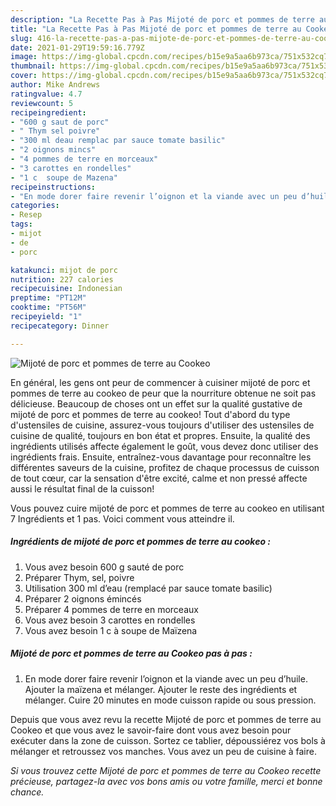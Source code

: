 ```yaml
---
description: "La Recette Pas à Pas Mijoté de porc et pommes de terre au Cookeo"
title: "La Recette Pas à Pas Mijoté de porc et pommes de terre au Cookeo"
slug: 416-la-recette-pas-a-pas-mijote-de-porc-et-pommes-de-terre-au-cookeo
date: 2021-01-29T19:59:16.779Z
image: https://img-global.cpcdn.com/recipes/b15e9a5aa6b973ca/751x532cq70/mijote-de-porc-et-pommes-de-terre-au-cookeo-photo-principale-de-la-recette.jpg
thumbnail: https://img-global.cpcdn.com/recipes/b15e9a5aa6b973ca/751x532cq70/mijote-de-porc-et-pommes-de-terre-au-cookeo-photo-principale-de-la-recette.jpg
cover: https://img-global.cpcdn.com/recipes/b15e9a5aa6b973ca/751x532cq70/mijote-de-porc-et-pommes-de-terre-au-cookeo-photo-principale-de-la-recette.jpg
author: Mike Andrews
ratingvalue: 4.7
reviewcount: 5
recipeingredient:
- "600 g saut de porc"
- " Thym sel poivre"
- "300 ml deau remplac par sauce tomate basilic"
- "2 oignons mincs"
- "4 pommes de terre en morceaux"
- "3 carottes en rondelles"
- "1 c  soupe de Mazena"
recipeinstructions:
- "En mode dorer faire revenir l’oignon et la viande avec un peu d’huile. Ajouter la maïzena et mélanger. Ajouter le reste des ingrédients et mélanger. Cuire 20 minutes en mode cuisson rapide ou sous pression."
categories:
- Resep
tags:
- mijot
- de
- porc

katakunci: mijot de porc 
nutrition: 227 calories
recipecuisine: Indonesian
preptime: "PT12M"
cooktime: "PT56M"
recipeyield: "1"
recipecategory: Dinner

---
```



![Mijoté de porc et pommes de terre au Cookeo](https://img-global.cpcdn.com/recipes/b15e9a5aa6b973ca/751x532cq70/mijote-de-porc-et-pommes-de-terre-au-cookeo-photo-principale-de-la-recette.jpg)

En général, les gens ont peur de commencer à cuisiner mijoté de porc et pommes de terre au cookeo de peur que la nourriture obtenue ne soit pas délicieuse. Beaucoup de choses ont un effet sur la qualité gustative de mijoté de porc et pommes de terre au cookeo! Tout d'abord du type d'ustensiles de cuisine, assurez-vous toujours d'utiliser des ustensiles de cuisine de qualité, toujours en bon état et propres. Ensuite, la qualité des ingrédients utilisés affecte également le goût, vous devez donc utiliser des ingrédients frais. Ensuite, entraînez-vous davantage pour reconnaître les différentes saveurs de la cuisine, profitez de chaque processus de cuisson de tout cœur, car la sensation d'être excité, calme et non pressé affecte aussi le résultat final de la cuisson!

<!--inarticleads1-->

Vous pouvez cuire mijoté de porc et pommes de terre au cookeo en utilisant 7 Ingrédients et 1 pas. Voici comment vous atteindre il.

##### Ingrédients de mijoté de porc et pommes de terre au cookeo :

1. Vous avez besoin 600 g sauté de porc
1. Préparer  Thym, sel, poivre
1. Utilisation 300 ml d’eau (remplacé par sauce tomate basilic)
1. Préparer 2 oignons émincés
1. Préparer 4 pommes de terre en morceaux
1. Vous avez besoin 3 carottes en rondelles
1. Vous avez besoin 1 c à soupe de Maïzena




<!--inarticleads2-->

##### Mijoté de porc et pommes de terre au Cookeo pas à pas :

1. En mode dorer faire revenir l’oignon et la viande avec un peu d’huile. Ajouter la maïzena et mélanger. Ajouter le reste des ingrédients et mélanger. Cuire 20 minutes en mode cuisson rapide ou sous pression.




<!--inarticleads1-->

<p>
Depuis que vous avez revu la recette Mijoté de porc et pommes de terre au Cookeo et que vous avez le savoir-faire dont vous avez besoin pour exécuter dans la zone de cuisson. Sortez ce tablier, dépoussiérez vos bols à mélanger et retroussez vos manches. Vous avez un peu de cuisine à faire.
</p>

<p>
<i>Si vous trouvez cette Mijoté de porc et pommes de terre au Cookeo recette précieuse, partagez-la avec vos bons amis ou votre famille, merci et bonne chance.</i>
</p>
